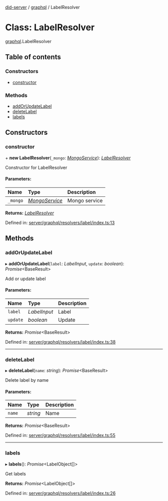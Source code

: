 [did-server](../README.md) / [graphql](../modules/graphql.md) / LabelResolver

# Class: LabelResolver

[graphql](../modules/graphql.md).LabelResolver

## Table of contents

### Constructors

- [constructor](graphql.labelresolver.md#constructor)

### Methods

- [addOrUpdateLabel](graphql.labelresolver.md#addorupdatelabel)
- [deleteLabel](graphql.labelresolver.md#deletelabel)
- [labels](graphql.labelresolver.md#labels)

## Constructors

### constructor

\+ **new LabelResolver**(`_mongo`: [*MongoService*](services.mongoservice.md)): [*LabelResolver*](graphql.labelresolver.md)

Constructor for LabelResolver

#### Parameters:

Name | Type | Description |
:------ | :------ | :------ |
`_mongo` | [*MongoService*](services.mongoservice.md) | Mongo service    |

**Returns:** [*LabelResolver*](graphql.labelresolver.md)

Defined in: [server/graphql/resolvers/label/index.ts:13](https://github.com/Puzzlepart/did/blob/846b6048/server/graphql/resolvers/label/index.ts#L13)

## Methods

### addOrUpdateLabel

▸ **addOrUpdateLabel**(`label`: *LabelInput*, `update`: *boolean*): *Promise*<BaseResult\>

Add or update label

#### Parameters:

Name | Type | Description |
:------ | :------ | :------ |
`label` | *LabelInput* | Label   |
`update` | *boolean* | Update    |

**Returns:** *Promise*<BaseResult\>

Defined in: [server/graphql/resolvers/label/index.ts:38](https://github.com/Puzzlepart/did/blob/846b6048/server/graphql/resolvers/label/index.ts#L38)

___

### deleteLabel

▸ **deleteLabel**(`name`: *string*): *Promise*<BaseResult\>

Delete label by name

#### Parameters:

Name | Type | Description |
:------ | :------ | :------ |
`name` | *string* | Name    |

**Returns:** *Promise*<BaseResult\>

Defined in: [server/graphql/resolvers/label/index.ts:55](https://github.com/Puzzlepart/did/blob/846b6048/server/graphql/resolvers/label/index.ts#L55)

___

### labels

▸ **labels**(): *Promise*<LabelObject[]\>

Get labels

**Returns:** *Promise*<LabelObject[]\>

Defined in: [server/graphql/resolvers/label/index.ts:26](https://github.com/Puzzlepart/did/blob/846b6048/server/graphql/resolvers/label/index.ts#L26)
